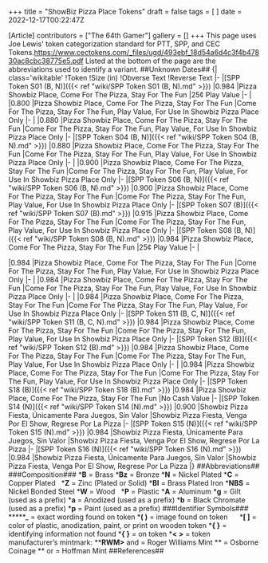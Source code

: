 +++
title = "ShowBiz Pizza Place Tokens"
draft = false
tags = [ ]
date = 2022-12-17T00:22:47Z

[Article]
contributors = ["The 64th Gamer"]
gallery = []
+++
This page uses Joe Lewis' token categorization standard for PTT, SPP, and CEC Tokens.<ref>https://www.cectokens.com/_files/ugd/493ebf_18d54a6d4c3f4b47830ac8cbc38775e5.pdf</ref> Listed at the bottom of the page are the abbreviations used to identify a variant.
##Unknown Dates##
{| class='wikitable'
!Token
!Size (in)
!Obverse Text
!Reverse Text
|-
|[SPP Token S01 (B, N)]({{< ref "wiki/SPP Token S01 (B, N).md" >}})
|0.984
|Pizza Showbiz Place, Come For The Pizza, 
Stay For The Fun
|25¢ Play Value
|-
|
|0.800
|Pizza Showbiz Place, Come For The Pizza, 
Stay For The Fun
|Come For The Pizza, Stay For The Fun, 
Play Value, For Use In Showbiz Pizza Place Only
|-
|
|0.880
|Pizza Showbiz Place, Come For The Pizza, 
Stay For The Fun
|Come For The Pizza, Stay For The Fun, 
Play Value, For Use In Showbiz Pizza Place Only
|-
|[SPP Token S04 (B, N)]({{< ref "wiki/SPP Token S04 (B, N).md" >}})
|0.880
|Pizza Showbiz Place, Come For The Pizza, 
Stay For The Fun
|Come For The Pizza, Stay For The Fun, 
Play Value, For Use In Showbiz Pizza Place Only
|-
|
|0.900
|Pizza Showbiz Place, Come For The Pizza, 
Stay For The Fun
|Come For The Pizza, Stay For The Fun, 
Play Value, For Use In Showbiz Pizza Place Only
|-
|[SPP Token S06 (B, N)]({{< ref "wiki/SPP Token S06 (B, N).md" >}})
|0.900
|Pizza Showbiz Place, Come For The Pizza, 
Stay For The Fun
|Come For The Pizza, Stay For The Fun, 
Play Value, For Use In Showbiz Pizza Place Only
|-
|[SPP Token S07 (B)]({{< ref "wiki/SPP Token S07 (B).md" >}})
|0.915
|Pizza Showbiz Place, Come For The Pizza, 
Stay For The Fun
|Come For The Pizza, Stay For The Fun, 
Play Value, For Use In Showbiz Pizza Place Only
|-
|[SPP Token S08 (B, N)]({{< ref "wiki/SPP Token S08 (B, N).md" >}})
|0.984
|Pizza Showbiz Place, Come For The Pizza, 
Stay For The Fun
|25¢ Play Value
|-
| 

|0.984
|Pizza Showbiz Place, Come For The Pizza, 
Stay For The Fun
|Come For The Pizza, Stay For The Fun, 
Play Value, For Use In Showbiz Pizza Place Only
|-
|
|0.984
|Pizza Showbiz Place, Come For The Pizza, 
Stay For The Fun
|Come For The Pizza, Stay For The Fun, 
Play Value, For Use In Showbiz Pizza Place Only
|-
|
|0.984
|Pizza Showbiz Place, Come For The Pizza, 
Stay For The Fun
|Come For The Pizza, Stay For The Fun, 
Play Value, For Use In Showbiz Pizza Place Only
|-
|[SPP Token S11 (B, C, N)]({{< ref "wiki/SPP Token S11 (B, C, N).md" >}})
|0.984
|Pizza Showbiz Place, Come For The Pizza, 
Stay For The Fun
|Come For The Pizza, Stay For The Fun, 
Play Value, For Use In Showbiz Pizza Place Only
|-
|[SPP Token S12 (B)]({{< ref "wiki/SPP Token S12 (B).md" >}})
|0.984
|Pizza Showbiz Place, Come For The Pizza, 
Stay For The Fun
|Come For The Pizza, Stay For The Fun, 
Play Value, For Use In Showbiz Pizza Place Only
|-
|
|0.984
|Pizza Showbiz Place, Come For The Pizza, 
Stay For The Fun
|Come For The Pizza, Stay For The Fun, 
Play Value, For Use In Showbiz Pizza Place Only
|-
|[SPP Token S18 (B)]({{< ref "wiki/SPP Token S18 (B).md" >}})
|0.984
|Pizza Showbiz Place, Come For The Pizza, 
Stay For The Fun
|No Cash Value
|-
|[SPP Token S14 (N)]({{< ref "wiki/SPP Token S14 (N).md" >}})
|0.900
|Showbiz Pizza Fiesta, Únicamente Para Juegos, Sin Valor
|Showbiz Pizza Fiesta, Venga Por El Show, 
Regrese Por La Pizza
|-
|[SPP Token S15 (N)]({{< ref "wiki/SPP Token S15 (N).md" >}})
|0.984
|Showbiz Pizza Fiesta, Únicamente Para Juegos, Sin Valor
|Showbiz Pizza Fiesta, Venga Por El Show, 
Regrese Por La Pizza
|-
|[SPP Token S16 (N)]({{< ref "wiki/SPP Token S16 (N).md" >}})
|0.984
|Showbiz Pizza Fiesta, Únicamente Para Juegos, Sin Valor
|Showbiz Pizza Fiesta, Venga Por El Show, 
Regrese Por La Pizza
|}
##Abbreviations##
###Composition###
***B** = Brass
***Bz** = Bronze
***N** = Nickel Plated
***C** = Copper Plated  
***Z** = Zinc (Plated or Solid)
***BI** = Brass Plated Iron
***NBS** = Nickel Bonded Steel
***W** = Wood  
***P** = Plastic
***A** = Aluminum
***g** = Gilt (used as a prefix)
***a** = Anodized (used as a prefix)
***b** = Black Chromate (used as a prefix)
***p** = Paint (used as a prefix)
###Identifier Symbols###
*****_ = exact wording found on token
***( )** = image found on token     
***[ ]** = color of plastic, anodization, paint, or print on wooden token
***{ }** = identifying information not found
***{ }** = on token
***< >** = token manufacturer’s mintmark:
****RWM>** and **<Pilgrim Hat>** = Roger Williams Mint
****<OC>** = Osborne Coinage
****<HH>** or **<HM>** = Hoffman Mint
##References##
<references />